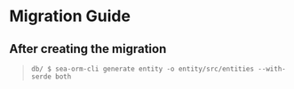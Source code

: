 # Migration Guide

## After creating the migration

> `db/ $ sea-orm-cli generate entity -o entity/src/entities --with-serde both`

